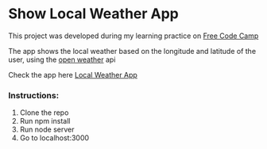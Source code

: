 <h1>Show Local Weather App</h1>
<p>This project was developed during my learning practice on <a href="https://www.freecodecamp.com">Free Code Camp</a></p>
<p>The app shows the local weather based on the longitude and latitude of the user, using the <a href="http://openweathermap.org">open weather</a> api</p>
<p>Check the app here <a href="http://nameless-citadel-21170.herokuapp.com/">Local Weather App</a></p>

<h3>Instructions:</h3>
<ol>
<li>Clone the repo</li>
<li>Run npm install</li>
<li>Run node server</li>
<li>Go to localhost:3000</li>
</ol>
